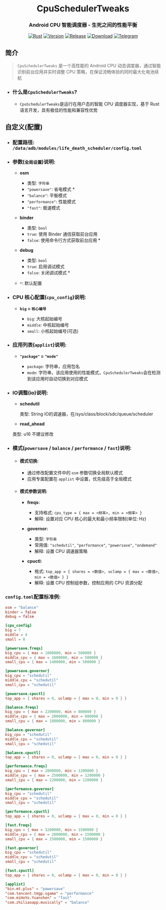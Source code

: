 
<div align="center">

# **CpuSchedulerTweaks**

### Android CPU 智能调度器 - 生死之间的性能平衡

[![Rust][rust-badge]][rust-url]
[![Version][version-badge]][version-url]
[![Release][release-badge]][release-url]
[![Download][download-badge]][download-url]
[![Telegram][telegram-badge]][telegram-url]

</div>

[rust-badge]: https://img.shields.io/badge/Language-Rust-orange.svg?style=for-the-badge&logo=rust
[rust-url]: https://www.rust-lang.org/
[version-badge]: https://img.shields.io/badge/Version-1.5.0-blue.svg?style=for-the-badge
[version-url]: https://github.com/Tools-cx-app/CpuSchedulerTweaks/releases/latest
[release-badge]: https://img.shields.io/github/v/release/Tools-cx-app/CpuSchedulerTweaks?style=for-the-badge&logo=rust
[release-url]: https://github.com/Tools-cx-app/CpuSchedulerTweaks-release/releases/latest
[download-badge]: https://img.shields.io/github/downloads/Tools-cx-app/CpuSchedulerTweaks/total?style=for-the-badge
[download-url]: https://github.com/Tools-cx-app/CpuSchedulerTweaks-release/releases/latest
[telegram-badge]: https://img.shields.io/badge/Group-blue?style=for-the-badge&logo=telegram&label=Telegram
[telegram-url]: https://t.me/CpuSchedulerTweaks

## **简介**

> `CpuSchedulerTweaks` 是一个高性能的 Android CPU 动态调度器，通过智能识别前台应用并实时调整 CPU 策略，在保证流畅体验的同时最大化电池续航

- ### **什么是`CpuSchedulerTweaks`?**

  - `CpuSchedulerTweaks`是运行在用户态的智能 CPU 调度器实现，基于 Rust 语言开发，具有极佳的性能和兼容性优势

## **自定义(配置)**

- ### **配置路径: `/data/adb/modules/life_death_scheduler/config.toml`**

- ### **参数(`全局设置`)说明:**

  - **osm**

    - 类型: `字符串`
    - `"powersave"`: 省电模式 \*
    - `"balance"`: 平衡模式
    - `"performance"`: 性能模式
    - `"fast"`: 极速模式

  - **binder**

    - 类型: `bool`
    - `true`: 使用 Binder 通信获取前台应用
    - `false`: 使用命令行方式获取前台应用 \*

  - **debug**

    - 类型: `bool`
    - `true`: 启用调试模式
    - `false`: 关闭调试模式 \*

  - `*`: 默认配置

- ### **CPU 核心配置(`cpu_config`)说明:**

  - **`big` = `核心编号`**

    - `big`: 大核起始编号
    - `middle`: 中核起始编号
    - `small`: 小核起始编号(可选)

- ### **应用列表(`applist`)说明:**

  - **`"package"` = `"mode"`**

    - `package`: 字符串，应用包名
    - `mode`: 字符串，该应用使用的性能模式，`CpuSchedulerTweaks`会在检测到该应用时自动切换到对应模式

- ### IO调整(io)说明:
  - **schedutil**

    类型: String
    IO的调速器，在/sys/class/block/sdc/queue/scheduler

  - **read_ahead**

  类型: u16
  不建议修改

- ### **模式(`powersave` / `balance` / `performance` / `fast`)说明:**

  - #### **模式切换:**

    - 通过修改配置文件中的 `osm` 参数切换全局默认模式
    - 应用专属配置在 `applist` 中设置，优先级高于全局模式

  - #### **模式参数说明:**

    - **freqs:**
      - 支持格式: `cpu_type = { max = <频率>, min = <频率> }`
      - 解释: 设置对应 CPU 核心的最大和最小频率限制(单位: Hz)

    - **governor:**

      - 类型: `字符串`
      - 常用值: `"schedutil"`, `"performance"`, `"powersave"`, `"ondemand"`
      - 解释: 设置 CPU 调速器策略

    - **cpuctl:**

      - 格式: `top_app = { shares = <数值>, uclamp = { max = <数值>, min = <数值> } }`
      - 解释: 设置 CPU 控制组参数，控制应用的 CPU 资源分配

### **`config.toml`配置标准例:**

```toml
osm = "balance"
binder = false
debug = false

[cpu_config]
big = 7
middle = 4
small = 0

[powersave.freqs]
big_cpu = { max = 1800000, min = 500000 }
middle_cpu = { max = 1600000, min = 500000 }
small_cpu = { max = 1400000, min = 500000 }

[powersave.governor]
big_cpu = "schedutil"
middle_cpu = "schedutil"
small_cpu = "schedutil"

[powersave.cpuctl]
top_app = { shares = 0, uclamp = { max = 0, min = 0 } }

[balance.freqs]
big_cpu = { max = 2200000, min = 800000 }
middle_cpu = { max = 2000000, min = 800000 }
small_cpu = { max = 1800000, min = 800000 }

[balance.governor]
big_cpu = "schedutil"
middle_cpu = "schedutil"
small_cpu = "schedutil"

[balance.cpuctl]
top_app = { shares = 0, uclamp = { max = 0, min = 0 } }

[performance.freqs]
big_cpu = { max = 2800000, min = 1200000 }
middle_cpu = { max = 2500000, min = 1200000 }
small_cpu = { max = 2200000, min = 1200000 }

[performance.governor]
big_cpu = "schedutil"
middle_cpu = "schedutil"
small_cpu = "schedutil"

[performance.cpuctl]
top_app = { shares = 0, uclamp = { max = 0, min = 0 } }

[fast.freqs]
big_cpu = { max = 3200000, min = 1500000 }
middle_cpu = { max = 2800000, min = 1500000 }
small_cpu = { max = 2500000, min = 1500000 }

[fast.governor]
big_cpu = "schedutil"
middle_cpu = "schedutil"
small_cpu = "schedutil"

[fast.cpuctl]
top_app = { shares = 0, uclamp = { max = 0, min = 0 } }

[applist]
"bin.mt.plus" = "powersave"
"com.tencent.tmgp.sgame" = "performance"
"com.miHoYo.Yuanshen" = "fast"
"com.zhiliaoapp.musically" = "balance"
```
